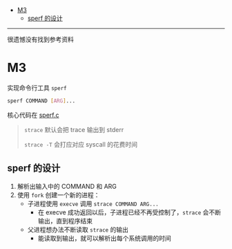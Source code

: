 - [M3](#m3)
  - [sperf 的设计](#sperf-的设计)

---

很遗憾没有找到参考资料

# M3

实现命令行工具 `sperf`

```bash
sperf COMMAND [ARG]...
```

核心代码在 [sperf.c](./sperf.c)

> `strace` 默认会把 trace 输出到 stderr
>
> `strace -T` 会打应对应 syscall 的花费时间

## sperf 的设计

1. 解析出输入中的 COMMAND 和 ARG
2. 使用 `fork` 创建一个新的进程：
   - 子进程使用 `execve` 调用 `strace COMMAND ARG...`
     - 在 execve 成功返回以后，子进程已经不再受控制了，`strace` 会不断输出，直到程序结束
   - 父进程想办法不断读取 `strace` 的输出
     - 能读取到输出，就可以解析出每个系统调用的时间
